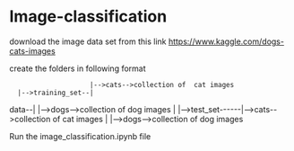 # Image-classification
download the image data set from this link
https://www.kaggle.com/dogs-cats-images

create the folders in following format
                
                        |-->cats-->collection of  cat images
      |-->training_set--|      
data--|                 |-->dogs-->collection of  dog images
      |
      |-->test_set------|-->cats-->collection of  cat images
                        |
                        |-->dogs-->collection of  dog images


Run the image_classification.ipynb file
